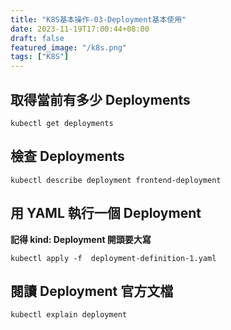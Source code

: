 ```yaml
---
title: "K8S基本操作-03-Deployment基本使用"
date: 2023-11-19T17:00:44+08:00
draft: false
featured_image: "/k8s.png"
tags: ["K8S"]
---
```


## 取得當前有多少 Deployments 

```
kubectl get deployments
```

## 檢查 Deployments

```
kubectl describe deployment frontend-deployment
```

## 用  YAML 執行一個 Deployment

**記得 kind: Deployment 開頭要大寫**

```
kubectl apply -f  deployment-definition-1.yaml 
```

## 閱讀 Deployment 官方文檔

```
kubectl explain deployment
```

